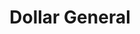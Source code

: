 ---
title: "Dollar General"
url: /jacksonville/dollar-general-south-james-street/
shop: variety store
---